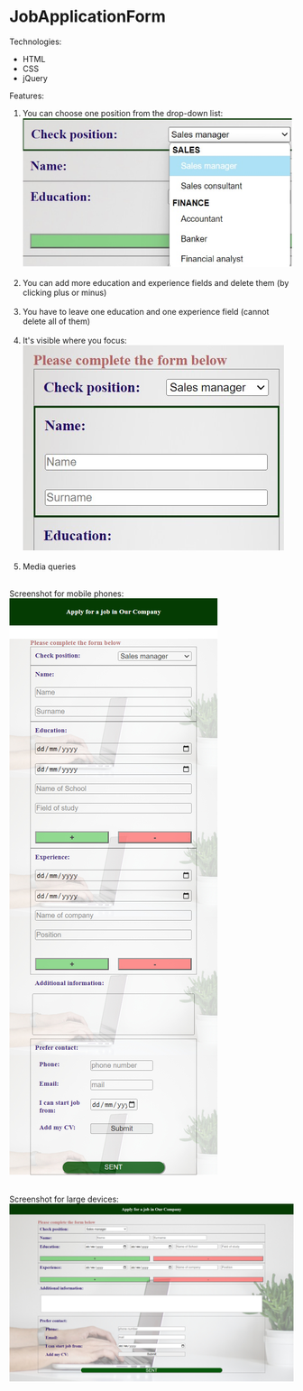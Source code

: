 # JobApplicationForm

Technologies:

- HTML
- CSS
- jQuery

Features:

1. You can choose one position from the drop-down list: <br>
   ![ScreenShot](/images/position.jpg) </br></br>
2. You can add more education and experience fields and delete them (by clicking plus or minus)<br></br>
3. You have to leave one education and one experience field (cannot delete all of them)<br></br>
4. It's visible where you focus:<br>
   ![ScreenShot](/images/focus.jpg)<br></br>
5. Media queries<br></br>

Screenshot for mobile phones:
![ScreenShot](/images/mobilePhone.jpg)<br></br>

Screenshot for large devices:
![ScreenShot](/images//largeDevice.jpg)
